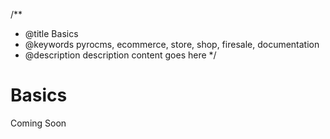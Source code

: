 /**
 * @title Basics
 * @keywords pyrocms, ecommerce, store, shop, firesale, documentation
 * @description description content goes here
 */
# Basics

Coming Soon